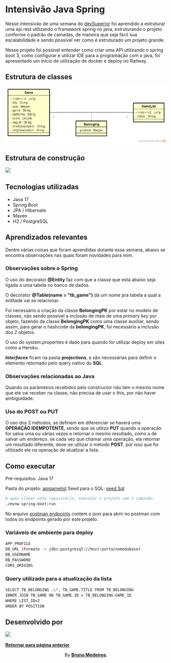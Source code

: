 # Intensivão Java Spring

Nesse intensivão de uma semana do [devSuperior](https://github.com/devsuperior/) foi aprendido a estruturar uma api rest utilizando o framework spring no java, estruturando o projeto conforme o padrão de camadas, de maneira que seja fácil sua escalabilidade e sendo possível ver como é estruturado um projeto grande.

Nesse projeto foi possível entender como criar uma API utilizando o spring boot 3, como configurar e utilizar IDE para a programação com o java, foi apresentado um início de utilização de docker e deploy no Railway.

## Estrutura de classes

[<img width="700px" src="./assets/Diagrama_de_classe.png" />](./assets/Diagrama_de_classe.png 'Diagrama de classes')

## Estrutura de construção

[<img width="700px" src="./assets/Padr%C3%A3o_de_camadas.png" />](./assets/Padr%C3%A3o_de_camadas.png 'Estrutura')

## Tecnologias utilizadas

- Java 17
- Spring Boot
- JPA / Hibernate
- Maven
- H2 / PostgreSQL

## Aprendizados relevantes

Dentre várias coisas que foram aprendidas durante essa semana, abaixo se encontra observações nas quais foram novidades para mim.

### Observações sobre o Spring

O uso do decorator **@Entity** faz com que a classe que está abaixo seja ligada a uma tabela no banco de dados.

O decorator **@Table(name = "tb_game")** dá um nome pra tabela a qual a entitade vai se relacionar.

Foi necessário a criação da classe **BelongingPK** por estar no modelo de classes, não sendo possível a inclusão de mais de uma _primary key_ por objeto, fazendo da classe **BelongingPK** como uma classe auxiliar, sendo assim, para gerar o hashcode da **belongingPK**, foi necessário a inclusão dos 2 objetos.

O uso do system.properties é dado para quando for utilizar deploy em sites como a Heroku.

_**Interfaces**_ ficam na pasta **projections**, e são necessárias para definir o elemento retornado pelo query nativo do **SQL**.

### Observações relacionadas ao Java

Quando os parâmetros recebidos pelo constructor não tem o mesmo nome que ele vai receber na classe, não precisa de usar o this, por não haver ambiguidade.

### Uso do POST ou PUT

O uso dos 2 métodos, se definem em diferenciar se haverá uma **OPERAÇÃO IDEMPOTENTE**, sendo que se utiliza **PUT** quando a operação for salva uma ou várias vezes e retornar o mesmo resultado, como a de salvar um endereço.
se cada vez que chamar uma operação, ela retornar um resultado diferente, deve-se utilizar o método **POST**, por isso que foi utilizado ele na operação de atualizar a lista.

## Como executar

Pré-requisitos: Java 17

Pasta do projeto: [apigamelist](https://github.com/BrunoMedeiros14/CoursesAndChallenges/tree/main/DevSuperior/Intensiv%C3%A3o_Java_Spring/apigamelist/)
Seed para o SQL: [seed Sql](./seed_pg_sql.sql)

```bash
# após clonar este repositório, executar o projeto com o comando:
./mvnw spring-boot:run
```

No arquivo [postman endpoints](./Postman_endpoints.json) contem o json para abrir no postman com todos os endpoints gerado por este projeto.

### Variáveis de ambiente para deploy

```bash
APP_PROFILE
DB_URL (Formato -> jdbc:postgresql://host:porta/nomedabase)
DB_USERNAME
DB_PASSWORD
CORS_ORIGINS
```

### Query utilizado para a atualização da lista

```bash
SELECT TB_BELONGING .\*, TB_GAME.TITLE FROM TB_BELONGING
INNER JOIN TB_GAME ON TB_GAME.ID = TB_BELONGING.GAME_ID
WHERE LIST_ID=2
ORDER BY POSITION
```

## Desenvolvido por

[<img width="100px" src="https://avatars.githubusercontent.com/u/100999610" />](https://github.com/BrunoMedeiros14 'Perfil no GitHub (BrunoMedeiros)')

**[Retornar para página anterior](../README.md)**

<p align="center">By <strong><a href="https://github.com/BrunoMedeiros14">Bruno Medeiros</a></strong>.</p>
